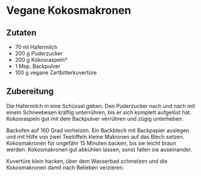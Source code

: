 # Vegane Kokosmakronen

## Zutaten

- 70 ml Hafermilch
- 200 g Puderzucker
- 200 g Kokosraspeln\*
- 1 Msp. Backpulver
- 100 g vegane Zartbitterkuvertüre

## Zubereitung

Die Hafermilch in eine Schüssel geben. Den Puderzucker nach und nach mit einem Schneebesen kräftig unterrühren, bis er sich komplett aufgelöst hat. Kokosraspeln gut mit dem Backpulver verrühren und zügig unterheben.

Backofen auf 160 Grad vorheizen. Ein Backblech mit Backpapier auslegen und mit Hilfe von zwei Teelöffeln kleine Makronen auf das Blech setzen. Kokosmakronen für ungefähr 15 Minuten backen, bis sie leicht braun werden.
Kokosmakronen gut abkühlen lassen, sonst fallen sie auseinander.

Kuvertüre klein hacken, über dem Wasserbad schmelzen und die Kokosmakronen damit nach Belieben verzieren.
